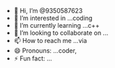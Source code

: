 - 👋 Hi, I’m @9350587623
- 👀 I’m interested in ...coding
- 🌱 I’m currently learning ...c++
- 💞️ I’m looking to collaborate on ...
- 📫 How to reach me ...via
- 😄 Pronouns: ...coder,
- ⚡ Fun fact: ...

<!---
9350587623/9350587623 is a ✨ special ✨ repository because its `README.md` (this file) appears on your GitHub profile.
You can click the Preview link to take a look at your changes.
--->
